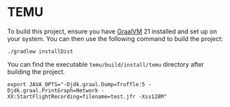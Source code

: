 # TEMU


To build this project, ensure you have [GraalVM](https://www.graalvm.org/) 21 installed and set up on your system. You can then use the following command to build the project:

```
./gradlew installDist
```

You can find the executable `temu/build/install/temu` directory after building the project.


```
export JAVA_OPTS="-Djdk.graal.Dump=Truffle:5 -Djdk.graal.PrintGraph=Network -XX:StartFlightRecording=filename=test.jfr -Xss128M"
```